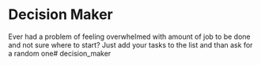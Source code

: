 # Decision Maker

Ever had a problem of feeling overwhelmed with amount of job to be done and not sure where to start? Just add your tasks to the list and than ask for a random one# decision_maker
